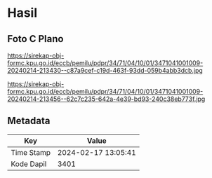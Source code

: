 # Hasil

## Foto C Plano

https://sirekap-obj-formc.kpu.go.id/eccb/pemilu/pdpr/34/71/04/10/01/3471041001009-20240214-213430--c87a9cef-c19d-463f-93dd-059b4abb3dcb.jpg

https://sirekap-obj-formc.kpu.go.id/eccb/pemilu/pdpr/34/71/04/10/01/3471041001009-20240214-213456--62c7c235-642a-4e39-bd93-240c38eb773f.jpg


## Metadata

| Key        | Value               |
| ---------- | ------------------- |
| Time Stamp | 2024-02-17 13:05:41 |
| Kode Dapil | 3401                |



